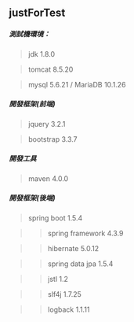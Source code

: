 ## justForTest

##### 測試機環境：
> jdk 1.8.0

> tomcat 8.5.20

> mysql 5.6.21 / MariaDB 10.1.26

##### 開發框架(前端)
> jquery 3.2.1

> bootstrap 3.3.7

##### 開發工具
> maven 4.0.0

##### 開發框架(後端)
> spring boot 1.5.4

>> spring framework 4.3.9

>> hibernate 5.0.12

>> spring data jpa 1.5.4

>> jstl 1.2

>> slf4j 1.7.25

>> logback 1.1.11
